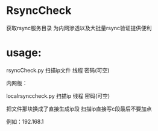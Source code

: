 # RsyncCheck

获取rsync服务目录 为内网渗透以及大批量rsync验证提供便利

# usage: 

rsyncCheck.py 扫描ip文件 线程 密码(可空)

内网版：

localrsynccheck.py 扫描ip 线程 密码(可空)

把文件那块换成了直接生成ip段 扫描ip直接写c段最后不要加点

例如：192.168.1
